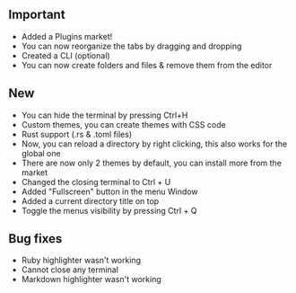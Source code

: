 ## Important

- Added a Plugins market!
- You can now reorganize the tabs by dragging and dropping
- Created a CLI (optional)
- You can now create folders and files & remove them from the editor

## New

- You can hide the terminal by pressing Ctrl+H
- Custom themes, you can create themes with CSS code 
- Rust support (.rs & .toml files)
- Now, you can reload a directory by right clicking, this also works for the global one
- There are now only 2 themes by default, you can install more from the market
- Changed the closing terminal to Ctrl + U
- Added "Fullscreen" button in the menu Window
- Added a current directory title on top
- Toggle the menus visibility by pressing Ctrl + Q

## Bug fixes

- Ruby highlighter wasn't working
- Cannot close any terminal
- Markdown highlighter wasn't working










